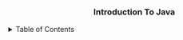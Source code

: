 <!-- Improved compatibility of back to top link: See: https://github.com/othneildrew/Best-README-Template/pull/73 -->
<a name="readme-top"></a>

  <h3 align="center">Introduction To Java</h3>
  



<!-- TABLE OF CONTENTS -->
<details>
  <summary>Table of Contents</summary>
  <ol>
    <li>
      <a href="#about-the-project">About The Project</a>
      <ul>
        <li><a href="#built-with">Built With</a></li>
      </ul>
    </li>
    <li>
      <a href="#getting-started">Getting Started</a>
    



<!-- ABOUT THE PROJECT -->
## About The Project

<h4 align="center">A Study in ADA The Digital Trial of Java.</h4>

### Built With

![Java](https://img.shields.io/badge/Java-ED8B00?style=for-the-badge&logo=openjdk&logoColor=white)&nbsp;
![JavaScript](https://img.shields.io/badge/JavaScript-F7DF1E?style=for-the-badge&logo=javascript&logoColor=black)&nbsp;



<!-- References -->
## References

_For more examples, please refer to the [Documentation](https://docs.oracle.com/javase/tutorial/index.html)_

<!-- CONTACT -->
## Contact

Your Name - [@moita_lopess]([https://twitter.com/](https://x.com/Moita_lopess)) - joaohenriquelopes080@gmail.com

Project Link: [Introduction-to-java](https://github.com/JoaohenriqueLopes080/introduction-to-java)


<p align="right">(<a href="#readme-top">back to top</a>)</p>




